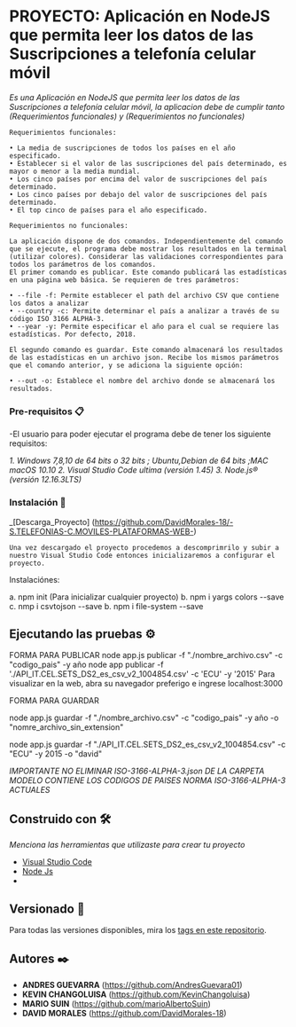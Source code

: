 

# PROYECTO: Aplicación en NodeJS que permita leer los datos de las Suscripciones a telefonía celular móvil
_Es una Aplicación en NodeJS que permita leer los datos de las Suscripciones a telefonía celular móvil, la aplicacion debe de cumplir tanto (Requerimientos funcionales) y (Requerimientos no funcionales)_


```
Requerimientos funcionales:

• La media de suscripciones de todos los países en el año especificado.
• Establecer si el valor de las suscripciones del país determinado, es mayor o menor a la media mundial.
• Los cinco países por encima del valor de suscripciones del país determinado.
• Los cinco países por debajo del valor de suscripciones del país determinado.
• El top cinco de países para el año especificado.
```
```
Requerimientos no funcionales:

La aplicación dispone de dos comandos. Independientemente del comando que se ejecute, el programa debe mostrar los resultados en la terminal (utilizar colores). Considerar las validaciones correspondientes para todos los parámetros de los comandos.
El primer comando es publicar. Este comando publicará las estadísticas en una página web básica. Se requieren de tres parámetros:

• --file -f: Permite establecer el path del archivo CSV que contiene los datos a analizar
• --country -c: Permite determinar el país a analizar a través de su código ISO 3166 ALPHA-3.
• --year -y: Permite especificar el año para el cual se requiere las estadísticas. Por defecto, 2018.

El segundo comando es guardar. Este comando almacenará los resultados de las estadísticas en un archivo json. Recibe los mismos parámetros que el comando anterior, y se adiciona la siguiente opción:

• --out -o: Establece el nombre del archivo donde se almacenará los resultados.

```


### Pre-requisitos 📋
-El usuario para poder ejecutar el programa debe de tener los siguiente requisitos:

_1. Windows 7,8,10 de 64 bits o 32 bits ; Ubuntu,Debian de 64 bits ;MAC macOS 10.10_
_2. Visual Studio Code ultima (versión 1.45)_
_3. Node.js®  (versión 12.16.3LTS)_


### Instalación 🔧

_[Descarga_Proyecto] (https://github.com/DavidMorales-18/-S.TELEFONIAS-C.MOVILES-PLATAFORMAS-WEB-)
```
Una vez descargado el proyecto procedemos a descomprimrilo y subir a nuestro Visual Studio Code entonces inicializaremos a configurar el proyecto.
```
Instalaciónes: 

a. npm init (Para inicializar cualquier proyecto)
b. npm i yargs colors --save
c. nmp i csvtojson --save
b. npm i file-system --save

## Ejecutando las pruebas ⚙️

FORMA PARA PUBLICAR
node app.js publicar -f "./nombre_archivo.csv" -c "codigo_pais" -y año
node app publicar -f './API_IT.CEL.SETS_DS2_es_csv_v2_1004854.csv' -c 'ECU' -y '2015'
Para visualizar en la web, abra su navegador preferigo e ingrese localhost:3000

FORMA PARA GUARDAR

node app.js guardar -f "./nombre_archivo.csv" -c "codigo_pais" -y año -o "nomre_archivo_sin_extension"

node app.js guardar -f "./API_IT.CEL.SETS_DS2_es_csv_v2_1004854.csv" -c "ECU" -y 2015 -o "david"



_IMPORTANTE NO ELIMINAR ISO-3166-ALPHA-3.json DE LA CARPETA MODELO CONTIENE LOS CODIGOS DE PAISES NORMA ISO-3166-ALPHA-3 ACTUALES_

## Construido con 🛠️

_Menciona las herramientas que utilizaste para crear tu proyecto_

* [Visual Studio Code](https://code.visualstudio.com/download) 
* [Node Js](https://nodejs.org/en/knowledge/javascript-conventions/what-is-json/) 
* 

## Versionado 📌

Para todas las versiones disponibles, mira los [tags en este repositorio](https://github.com/DavidMorales-18/-S.TELEFONIAS-C.MOVILES-PLATAFORMAS-WEB-).

## Autores ✒️

* **ANDRES GUEVARRA** (https://github.com/AndresGuevara01)
* **KEVIN CHANGOLUISA** (https://github.com/KevinChangoluisa)
* **MARIO SUIN** (https://github.com/marioAlbertoSuin)
* **DAVID MORALES** (https://github.com/DavidMorales-18)


